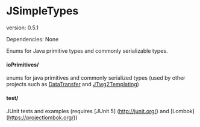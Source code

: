 JSimpleTypes
==============
version: 0.5.1

Dependencies:
None

Enums for Java primitive types and commonly serializable types. 

#### ioPrimitives/
enums for java primitives and commonly serialized types (used by other projects such as [DataTransfer](https://github.com/TeamworkGuy2/DataTransfer) and [JTwg2Templating](https://github.com/TeamworkGuy2/JTwg2Templating))

#### test/
JUnit tests and examples (requires [JUnit 5] (http://junit.org/) and [Lombok] (https://projectlombok.org/))
